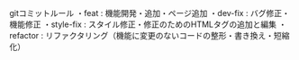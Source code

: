 gitコミットルール
・feat : 機能開発・追加・ページ追加
・dev-fix : バグ修正・機能修正
・style-fix : スタイル修正・修正のためのHTMLタグの追加と編集
・refactor : リファクタリング（機能に変更のないコードの整形・書き換え・短縮化）
